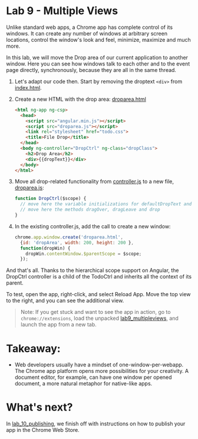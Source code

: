 # Lab 9 - Multiple Views

Unlike standard web apps, a Chrome app has complete control of its windows. It can create any number of windows at arbitrary screen locations, control the window's look and feel, minimize, maximize and much more.

In this lab, we will move the Drop area of our current application to another window. Here you can see how windows talk to each other and to the event page directly, synchronously, because they are all in the same thread.

1. Let's adapt our code then. Start by removing the droptext `<div>` from [index.html](https://github.com/GoogleChrome/chrome-app-codelab/blob/master/lab9_multipleviews/index.html).

2. Create a new HTML with the drop area: [droparea.html](https://github.com/GoogleChrome/chrome-app-codelab/blob/master/lab9_multipleviews/droparea.html)
    ```html
    <html ng-app ng-csp>
      <head>
        <script src="angular.min.js"></script>
        <script src="droparea.js"></script>
        <link rel="stylesheet" href="todo.css">
        <title>File Drop</title>
      </head>
      <body ng-controller="DropCtrl" ng-class="dropClass">
        <h2>Drop Area</h2>
        <div>{{dropText}}</div>
      </body>
    </html>    
    ```

3. Move all drop-related functionality from [controller.js](https://github.com/GoogleChrome/chrome-app-codelab/blob/master/lab9_multipleviews/controller.js) to a new file, [droparea.js](https://github.com/GoogleChrome/chrome-app-codelab/blob/master/lab9_multipleviews/droparea.js):
    ```js
    function DropCtrl($scope) {
      // move here the variable initializations for defaultDropText and $scope.dropText
      // move here the methods dragOver, dragLeave and drop
    }
    ```

4. In the existing controller.js, add the call to create a new window:
    ```js
    chrome.app.window.create('droparea.html',
      {id: 'dropArea', width: 200, height: 200 },
      function(dropWin) {
        dropWin.contentWindow.$parentScope = $scope; 
      });
    ```

And that's all. Thanks to the hierarchical scope support on Angular, the DropCtrl controller is a child of the TodoCtrl and inherits all the context of its parent.

To test, open the app, right-click, and select Reload App. Move the top view to the right, and you can see the additional view.

> Note: If you get stuck and want to see the app in action, go to `chrome://extensions`, load the unpacked [lab9_multipleviews](https://github.com/GoogleChrome/chrome-app-codelab/tree/master/lab9_multipleviews), and launch the app from a new tab.

# Takeaway:

* Web developers usually have a mindset of one-window-per-webapp.
The Chrome app platform opens more possibilities for your creativity.
A document editor, for example, can have one window per opened document, a more natural metaphor for native-like apps.

# What's next?

In [lab_10_publishing](https://github.com/GoogleChrome/chrome-app-codelab/tree/master/lab_10_publishing), we finish off with instructions on how to publish your app in the Chrome Web Store.